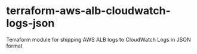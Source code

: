 # terraform-aws-alb-cloudwatch-logs-json
Terraform module for shipping AWS ALB logs to CloudWatch Logs in JSON format
